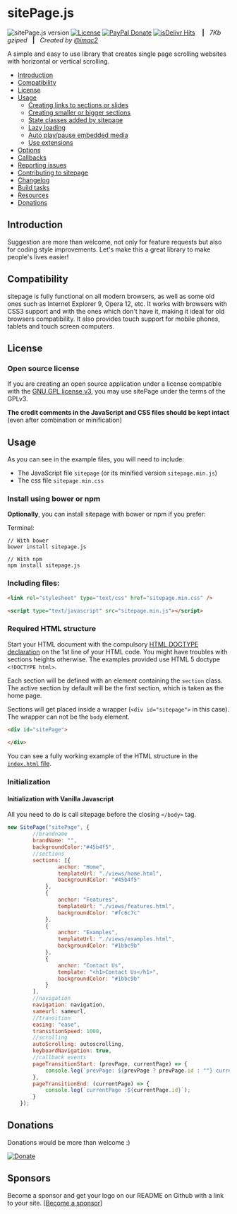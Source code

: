 # sitePage.js
![sitePage.js version](http://img.shields.io/badge/sitePage.js-v1.0.0-brightgreen.svg)
[![License](https://img.shields.io/badge/License-GPL-blue.svg)](https://www.gnu.org/licenses/gpl-3.0.html)
[![PayPal Donate](https://img.shields.io/badge/donate-PayPal.me-ff69b4.svg)](https://www.paypal.me/pixelbyaj)
[![jsDelivr Hits](https://data.jsdelivr.com/v1/package/npm/sitepage.js/badge?style=rounded)](https://www.jsdelivr.com/package/npm/sitepage.js)
&nbsp;&nbsp; **|**&nbsp;&nbsp; *7Kb gziped* &nbsp;&nbsp;**|**&nbsp;&nbsp; *Created by [@imac2](https://twitter.com/imac2)*

A simple and easy to use library that creates single page scrolling websites with horizontal or vertical scrolling.

- [Introduction](https://github.com/pixelbyaj/sitepage#introduction)
- [Compatibility](https://github.com/pixelbyaj/sitepage#compatibility)
- [License](https://github.com/pixelbyaj/sitepage#license)
- [Usage](https://github.com/pixelbyaj/sitepage#usage)
  - [Creating links to sections or slides](https://github.com/pixelbyaj/sitepage#creating-links-to-sections-or-slides)
  - [Creating smaller or bigger sections](https://github.com/pixelbyaj/sitepage#creating-smaller-or-bigger-sections)
  - [State classes added by sitepage](https://github.com/pixelbyaj/sitepage#state-classes-added-by-fullpagejs)
  - [Lazy loading](https://github.com/pixelbyaj/sitepage#lazy-loading)
  - [Auto play/pause embedded media](https://github.com/pixelbyaj/sitepage#auto-playpause-embedded-media)
  - [Use extensions](https://github.com/pixelbyaj/sitepage#use-extensions)
- [Options](https://github.com/pixelbyaj/sitepage#options)
- [Callbacks](https://github.com/pixelbyaj/sitepage#callbacks)
- [Reporting issues](https://github.com/pixelbyaj/sitepage#reporting-issues)
- [Contributing to sitepage](https://github.com/pixelbyaj/sitepage#contributing-to-fullpagejs)
- [Changelog](https://github.com/pixelbyaj/sitepage#changelog)
- [Build tasks](https://github.com/pixelbyaj/sitepage#build-tasks)
- [Resources](https://github.com/pixelbyaj/sitepage#resources)
- [Donations](https://github.com/pixelbyaj/sitepage#donations)

## Introduction
Suggestion are more than welcome, not only for feature requests but also for coding style improvements.
Let's make this a great library to make people's lives easier!

## Compatibility
sitepage is fully functional on all modern browsers, as well as some old ones such as Internet Explorer 9, Opera 12, etc.
It works with browsers with CSS3 support and with the ones which don't have it, making it ideal for old browsers compatibility.
It also provides touch support for mobile phones, tablets and touch screen computers.

## License

### Open source license
If you are creating an open source application under a license compatible with the [GNU GPL license v3](https://www.gnu.org/licenses/gpl-3.0.html), you may use sitePage under the terms of the GPLv3.

**The credit comments in the JavaScript and CSS files should be kept intact** (even after combination or minification)

## Usage
As you can see in the example files, you will need to include:
 - The JavaScript file `sitepage` (or its minified version `sitepage.min.js`)
 - The css file `sitepage.min.css`

### Install using bower or npm
**Optionally**, you can install sitepage with bower or npm if you prefer:

Terminal:
```shell
// With bower
bower install sitepage.js

// With npm
npm install sitepage.js
```

### Including files:
```html
<link rel="stylesheet" type="text/css" href="sitepage.min.css" />

<script type="text/javascript" src="sitepage.min.js"></script>
```

### Required HTML structure
Start your HTML document with the compulsory [HTML DOCTYPE declaration](http://www.corelangs.com/html/introduction/doctype.html) on the 1st line of your HTML code. You might have troubles with sections heights otherwise. The examples provided use HTML 5 doctype `<!DOCTYPE html>`.

Each section will be defined with an element containing the `section` class.
The active section by default will be the first section, which is taken as the home page.

Sections will get placed inside a wrapper (`<div id="sitepage">` in this case). The wrapper can not be the `body` element.
```html
<div id="sitePage">
	
</div>
```

You can see a fully working example of the HTML structure in the [`index.html` file](https://pixelbyaj.github.io/sitepage/).

### Initialization

#### Initialization with Vanilla Javascript
All you need to do is call sitepage before the closing `</body>` tag.

```javascript
new SitePage("sitePage", {
        //brandname
        brandName: "",
        backgroundColor:"#45b4f5",
        //sections
        sections: [{
                anchor: "Home",
                templateUrl: "./views/home.html",
                backgroundColor: "#45b4f5"
            },
            {
                anchor: "Features",
                templateUrl: "./views/features.html",
                backgroundColor: "#fc6c7c"
            },
            {
                anchor: "Examples",
                templateUrl: "./views/examples.html",
                backgroundColor: "#1bbc9b"
            },
            {
                anchor: "Contact Us",
                template: "<h1>Contact Us</h1>",
                backgroundColor: "#1bbc9b"
            }
        ],
        //navigation
        navigation: navigation,
        sameurl: sameurl,
        //transition
        easing: "ease",
        transitionSpeed: 1000,
        //scrolling
        autoScrolling: autoscrolling,
        keyboardNavigation: true,
        //callback events
        pageTransitionStart: (prevPage, currentPage) => {
            console.log(`prevPage: ${prevPage ? prevPage.id : ""} currentPage :${currentPage.id}`);
        },
        pageTransitionEnd: (currentPage) => {
            console.log(`currentPage :${currentPage.id}`);
        }
    });


```


## Donations
Donations would be more than welcome :)

[![Donate](https://www.paypalobjects.com/en_US/GB/i/btn/btn_donateCC_LG.gif)](https://www.paypal.me/pixelbyaj)
## Sponsors
Become a sponsor and get your logo on our README on Github with a link to your site. [[Become a sponsor](https://pixelbyaj.github.io/#contact)]

